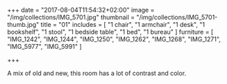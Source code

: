 +++
date = "2017-08-04T11:54:32+02:00"
image = "/img/collections/IMG_5701.jpg"
thumbnail = "/img/collections/IMG_5701-thumb.jpg"
title = "01"
includes = [
  "1 chair",
  "1 armchair",
  "1 desk",
  "1 bookshelf",
  "1 stool",
  "1 bedside table",
  "1 bed",
  "1 bureau"
]
furniture = [
  "IMG_1242",
  "IMG_1244",
  "IMG_1250",
  "IMG_1262",
  "IMG_1268",
  "IMG_1271",
  "IMG_5977",
  "IMG_5991"
]

+++

A mix of old and new, this room has a lot of contrast and color.